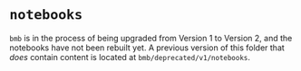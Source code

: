 # `notebooks`

`bmb` is in the process of being upgraded from Version 1 to Version 2, and the notebooks have not been rebuilt yet.  A previous version of this folder that *does* contain content is located at `bmb/deprecated/v1/notebooks`.